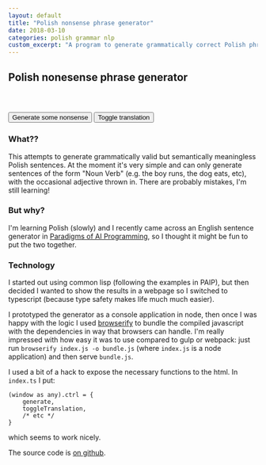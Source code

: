 ```yaml
---
layout: default
title: "Polish nonsense phrase generator"
date: 2018-03-10
categories: polish grammar nlp
custom_excerpt: "A program to generate grammatically correct Polish phrases."
---
```


## Polish nonesense phrase generator

<div class="jumbotron" style="margin-top: 1em">
<div id="output" class="lead text-center"></div>

<div style="height: 2em">
    <div id="translation" class="text-muted text-center"> </div>
</div>
</div>

<button class="btn btn-primary" style="margin-top: 1em;" type="button" onclick="ctrl.generate()" >
    Generate some nonsense
</button> 
<button class="btn btn-default" style="margin-top: 1em;" type="button" onclick="ctrl.toggleTranslation()" >
    Toggle translation
</button>

<script src="http://cdn.rawgit.com/davidshepherd7/polish-generator/v3-pronoun-fixes/bundle.js"></script>




### What??

This attempts to generate grammatically valid but semantically meaningless
Polish sentences. At the moment it's very simple and can only generate sentences
of the form "Noun Verb" (e.g. the boy runs, the dog eats, etc), with the
occasional adjective thrown in. There are probably mistakes, I'm still learning!


### But why?

I'm learning Polish (slowly) and I recently came across an English sentence
generator in [Paradigms of AI Programming](https://github.com/norvig/paip-lisp/), 
so I thought it might be fun to put the two together.


### Technology

I started out using common lisp (following the examples in PAIP), but then
decided I wanted to show the results in a webpage so I switched to typescript
(because type safety makes life much much easier).

I prototyped the generator as a console application in node, then once I was
happy with the logic I used [browserify](http://browserify.org/) to bundle the
compiled javascript with the dependencies in way that browsers can handle. I'm
really impressed with how easy it was to use compared to gulp or webpack: just
run `browserify index.js -o bundle.js` (where `index.js` is a node application)
and then serve `bundle.js`.

I used a bit of a hack to expose the necessary functions to the html. In
`index.ts` I put:

```
(window as any).ctrl = {
    generate,
    toggleTranslation,
    /* etc */
}
```

which seems to work nicely.

The source code is [on github](https://github.com/davidshepherd7/polish-generator).
